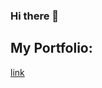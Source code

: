 ### Hi there 👋
## My Portfolio:
[link]([https://github.com/papryca/eCommerce-Application](https://lighthearted-boba-c832e5.netlify.app/))
<!--
**papryca/papryca** is a ✨ _special_ ✨ repository because its `README.md` (this file) appears on your GitHub profile.

Here are some ideas to get you started:

- 🔭 I’m currently working on ...
- 🌱 I’m currently learning 
- 👯 I’m looking to collaborate on ...
- 🤔 I’m looking for help with ...
- 💬 Ask me about ...
- 📫 How to reach me: ...
- 😄 Pronouns: ...
- ⚡ Fun fact: ...
-->
